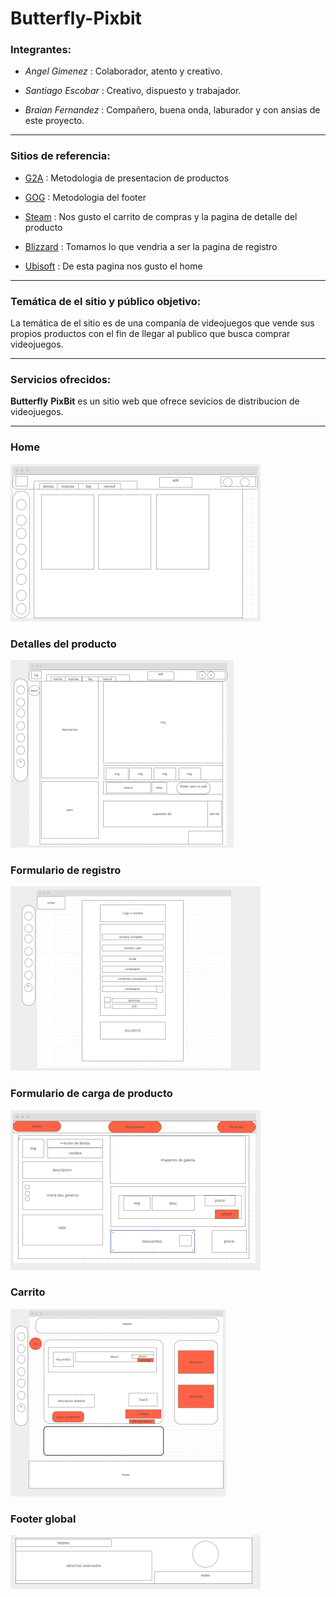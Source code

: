 # **Butterfly**-**Pixbit**


### Integrantes:
- *Angel Gimenez* : Colaborador, atento y creativo.

- *Santiago Escobar* : Creativo, dispuesto y trabajador.

- *Braian Fernandez* : Compañero, buena onda, laburador y con ansias de este proyecto.
--- 
### Sitios de referencia:

* [G2A](https://www.g2a.com/) : Metodologia de presentacion de productos
  
* [GOG](https://www.gog.com/ ) : Metodologia del footer
 
* [Steam](https://store.steampowered.com/) : Nos gusto el carrito de compras y la pagina de detalle del producto 


* [Blizzard](https://www.blizzard.com) : Tomamos lo que vendria a ser la pagina de registro

* [Ubisoft](https://www.ubisoft.com ) : De esta pagina nos gusto el home 
---
### Temática  de el sitio y público objetivo:
La temática de el sitio es de una companía de videojuegos que vende sus propios productos con el fin de llegar al publico que busca comprar videojuegos.   


---
### Servicios ofrecidos:

 **Butterfly** **PixBit** es un sitio web que ofrece sevicios de distribucion de videojuegos.

---




### Home
![home](./wireframe/home.png "home")

### Detalles del producto
![detalles](./wireframe/detallesProducto.png "Detalles del Producto" )

### Formulario de registro
![formularioRegis](./wireframe/formularioUsu.png "Formulario de registro" )

### Formulario de carga de producto
![ModificaUsuario](./wireframe/modificaAdmin.png " Formulario de carga de producto")

### Carrito
![Carrito](./wireframe/carrito.png)

### Footer global
![footer](./wireframe/footer.png "Footer")









